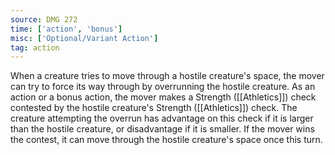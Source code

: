 ```yaml
---
source: DMG 272
time: ['action', 'bonus']
misc: ['Optional/Variant Action']
tag: action
---
```


When a creature tries to move through a hostile creature's space, the mover can try to force its way through by overrunning the hostile creature. As an action or a bonus action, the mover makes a Strength ([[Athletics]]) check contested by the hostile creature's Strength ([[Athletics]]) check. The creature attempting the overrun has advantage on this check if it is larger than the hostile creature, or disadvantage if it is smaller. If the mover wins the contest, it can move through the hostile creature's space once this turn.

